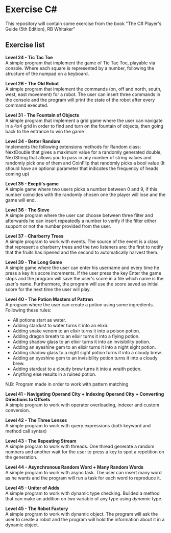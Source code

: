 # Exercise C\# 

This repository will contain some exercise from the book "The C# Player's Guide (5th Edition), RB Whitaker"


## Exercise list

**Level 24 - Tic Tac Toe**<br/>
A simple program that implement the game of Tic Tac Toe, playable via console. Where each square is represented by a number, following the structure of the numpad on a keyboard.

**Level 26 - The Old Robot**<br/>
A simple program that implement the commands (on, off and north, south, west, east movement) for a robot. The user can insert three commands in the console and the program will print the state of the robot after every command executed.

**Level 31 - The Fountain of Objects**<br/>
A simple program that implement a grid game where the user can navigate in a 4x4 grid in order to find and turn on the fountain of objects, then going back to the entrance to win the game

**Level 34 - Better Random**<br/>
Implements the following extensions methods for Random class: NextDouble that gives a maximum value for a randomly generated double, NextString that allows you to pass in any number of string values and randomly pick one of them and CoinFlip that randomly picks a bool value (It should have an optional parameter that indicates the frequency of heads coming up)

**Level 35 - Exepti's game**<br/>
A simple game where two users picks a number between 0 and 9, if this number coincides with the randomly chosen one the player will lose and the game will end.

**Level 36 - The Sieve**<br/>
A simple program where the user can choose between three filter and afterwards he can insert repeatedly a number to verify if the filter either support or not the number provided from the user.

**Level 37 - Charberry Trees**<br/>
A simple program to work with events. The source of the event is a class that represent a charberry trees and the two listeners are: the first to notify that the fruits has ripened and the second to automatically harvest them.

**Level 39 - The Long Game**<br/>
A simple game where the user can enter his username and every time he press a key his score increments. If the user press the key Enter the game stops and the program will save the user's score in a file which name is the user's name. Furthermore, the program will use the score saved as initial score for the next time the user will play.

**Level 40 - The Potion Masters of Pattren**<br/>
A program where the user can create a potion using some ingredients. Following these rules:
* All potions start as water. 
* Adding stardust to water turns it into an elixir. 
* Adding snake venom to an elixir turns it into a poison potion. 
* Adding dragon breath to an elixir turns it into a flying potion. 
* Adding shadow glass to an elixir turns it into an invisibility potion. 
* Adding an eyeshine gem to an elixir turns it into a night sight potion.
* Adding shadow glass to a night sight potion turns it into a cloudy brew. 
* Adding an eyeshine gem to an invisibility potion turns it into a cloudy brew. 
* Adding stardust to a cloudy brew turns it into a wraith potion. 
* Anything else results in a ruined potion.

N.B: Program made in order to work with pattern matching

**Level 41 - Navigating Operand City + Indexing Operand City + Converting Directions to Offsets**<br/>
A simple program to work with operator overloading, indexer and custom conversion.

**Level 42 - The Three Lenses**<br/>
A simple program to work with query expressions (both keyword and method call syntax)

**Level 43 - The Repeating Stream**<br/>
A simple program to work with threads. One thread generate a random numbers and another wait for the user to press a key to spot a repetition on the generation.

**Level 44 - Asynchronous Random Word + Many Random Words**<br/>
A simple program to work with async task. The user can insert many word as he wants and the program will run a task for each word to reproduce it. 

**Level 45 - Uniter of Adds**<br/>
A simple program to work with dynamic type checking. Builded a method that can make an addition on two variable of any type using *dynamic* type. 

**Level 45 - The Robot Factory**<br/>
A simple program to work with dynamic object. The program will ask the user to create a robot and the program will hold the information about it in a dynamic object. 